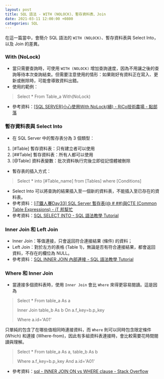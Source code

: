 ```yaml
---
layout: post
title: SQL 語法 - WITH (NOLOCK)、暫存資料表、Join
date: 2021-03-11 12:00:00 +0800
categories: SQL
--- 
```


在這一篇當中，會簡介 SQL 語法的 `WITH (NOLOCK)`、暫存資料表與 Select Into，以及 Join 的差異。 

### With (NoLock)

- 當只需要查詢時，可使用 `WITH (NOLOCK)` 增加查詢速度，因為不用讓之後的查詢等待本次查詢結束。但需要注意使用的情形：如果剛好有資料正在寫入、更新或刪除時，可能會導致資料出錯。
- 使用的範例：
> Select * From Table_a With(NoLock)
- 參考資料：[[SQL SERVER]小心使用With NoLock(續) - RiCo技術農場 - 點部落](https://dotblogs.com.tw/ricochen/2014/05/04/144966)

### 暫存資料表與 Select Into

- 在 SQL Server 中的暫存表分為 3 個類型： 

1. [#Table] 暫存資料表：只有建立者可以使用
2. [##Table] 暫存資料表：所有人都可以使用
3. [@Table] 資料表變數：批次資料執行完後立即從記憶體被刪除

- 暫存表的插入方式：
> Select * into [#Table_name] from [Tables] where [Conditions]
- Select Into 可以將查詢的結果插入至一個新的資料表，不能插入至已存在的資料表。
- 參考資料：[[iT鐵人賽Day33] SQL Server 暫存表(@ # ##)與CTE (Common Table Expressions) - iT 邦幫忙](https://ithelp.ithome.com.tw/articles/10225120)
- 參考資料：[SQL SELECT INTO - SQL 語法教學 Tutorial](https://www.fooish.com/sql/select-into.html)

### Inner Join 和 Left Join

- Inner Join：等值連接，只會返回符合連接結果 (條件) 的資料；
- Left Join：對於左方的表格 (Table 1)，無論是否有符合連接結果，都會返回資料，不存在的欄位為 NULL。 
- 參考資料：[SQL INNER JOIN 內部連接 - SQL 語法教學 Tutorial](https://www.fooish.com/sql/inner-join.html)

### Where 和 Inner Join

- 當連接多個資料表時，使用 `Inner Join` 會比 `Where` 來得更容易閱讀。這是因為

> Select * From table_a As a
>
> Inner Join table_b As b On a.f_key=b.p_key
>
> Where a.id='A01'

只單純的包含了在哪些值相同時連接資料，而 `Where` 則可以同時包含限定條件 (Which) 和連接 (Where-from)，因此有多組資料表連接時，會比較需要花時間閱讀與理解。

> Select * From table_a As a, table_b As b
>
> Where a.f_key=b.p_key And a.id='A01'

- 參考資料：[sql - INNER JOIN ON vs WHERE clause - Stack Overflow](https://stackoverflow.com/questions/1018822/inner-join-on-vs-where-clause)